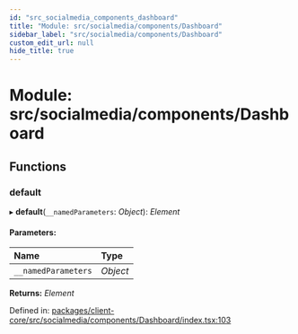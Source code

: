 ```yaml
---
id: "src_socialmedia_components_dashboard"
title: "Module: src/socialmedia/components/Dashboard"
sidebar_label: "src/socialmedia/components/Dashboard"
custom_edit_url: null
hide_title: true
---
```


# Module: src/socialmedia/components/Dashboard

## Functions

### default

▸ **default**(`__namedParameters`: *Object*): *Element*

#### Parameters:

| Name | Type |
| :------ | :------ |
| `__namedParameters` | *Object* |

**Returns:** *Element*

Defined in: [packages/client-core/src/socialmedia/components/Dashboard/index.tsx:103](https://github.com/xr3ngine/xr3ngine/blob/2d83606b6/packages/client-core/src/socialmedia/components/Dashboard/index.tsx#L103)
